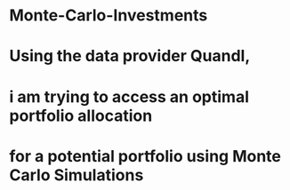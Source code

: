 # Monte-Carlo-Investments

# Using the data provider Quandl,
# i am trying to access an optimal portfolio allocation
# for a potential portfolio using Monte Carlo Simulations


